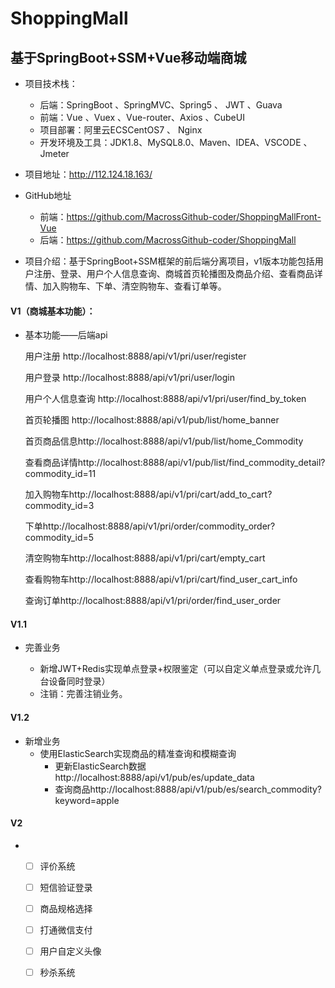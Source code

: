 # ShoppingMall

##  基于SpringBoot+SSM+Vue移动端商城

* 项目技术栈： 
  * 后端：SpringBoot 、SpringMVC、Spring5 、 JWT 、Guava 
  * 前端：Vue 、Vuex 、Vue-router、Axios 、CubeUI 
  * 项目部署：阿里云ECSCentOS7 、 Nginx 
  * 开发环境及工具：JDK1.8、MySQL8.0、Maven、IDEA、VSCODE 、Jmeter
* 项目地址：http://112.124.18.163/
* GitHub地址
  * 前端：https://github.com/MacrossGithub-coder/ShoppingMallFront-Vue
  * 后端：https://github.com/MacrossGithub-coder/ShoppingMall

* 项目介绍：基于SpringBoot+SSM框架的前后端分离项目，v1版本功能包括用户注册、登录、用户个人信息查询、商城首页轮播图及商品介绍、查看商品详情、加入购物车、下单、清空购物车、查看订单等。

#### V1（商城基本功能）：

* 基本功能——后端api

  用户注册 http://localhost:8888/api/v1/pri/user/register

  用户登录 http://localhost:8888/api/v1/pri/user/login

  用户个人信息查询 http://localhost:8888/api/v1/pri/user/find_by_token

  首页轮播图 http://localhost:8888/api/v1/pub/list/home_banner

  首页商品信息http://localhost:8888/api/v1/pub/list/home_Commodity

  查看商品详情http://localhost:8888/api/v1/pub/list/find_commodity_detail?commodity_id=11

  加入购物车http://localhost:8888/api/v1/pri/cart/add_to_cart?commodity_id=3

  下单http://localhost:8888/api/v1/pri/order/commodity_order?commodity_id=5

  清空购物车http://localhost:8888/api/v1/pri/cart/empty_cart

  查看购物车http://localhost:8888/api/v1/pri/cart/find_user_cart_info

  查询订单http://localhost:8888/api/v1/pri/order/find_user_order

#### V1.1

* 完善业务

  - 新增JWT+Redis实现单点登录+权限鉴定（可以自定义单点登录或允许几台设备同时登录）

  * 注销：完善注销业务。

#### V1.2

* 新增业务
  * 使用ElasticSearch实现商品的精准查询和模糊查询
    * 更新ElasticSearch数据http://localhost:8888/api/v1/pub/es/update_data
    * 查询商品http://localhost:8888/api/v1/pub/es/search_commodity?keyword=apple

#### V2

* * [ ] 评价系统

  * [ ] 短信验证登录

  * [ ] 商品规格选择

  * [ ] 打通微信支付

  * [ ] 用户自定义头像

  * [ ] 秒杀系统